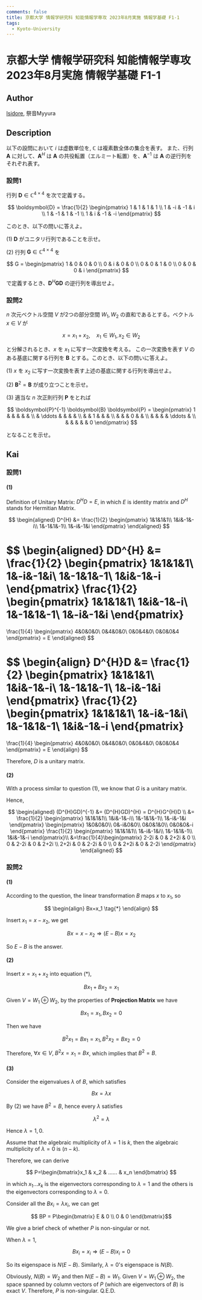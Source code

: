 ```yaml
---
comments: false
title: 京都大学 情報学研究科 知能情報学専攻 2023年8月実施 情報学基礎 F1-1
tags:
  - Kyoto-University
---
```

# 京都大学 情報学研究科 知能情報学専攻 2023年8月実施 情報学基礎 F1-1

## **Author**
[Isidore](https://github.com/heacsing), 祭音Myyura

## **Description**
以下の設問において $i$ は虚数単位を, $\mathbb{C}$ は複素数全体の集合を表す。
また、行列 $\boldsymbol{A}$ に対して、$\boldsymbol{A}^H$ は $\boldsymbol{A}$ の共役転置（エルミート転置）を、$\boldsymbol{A}^{-1}$ は $\boldsymbol{A}$ の逆行列をそれぞれ表す。

### 設問1
行列 $\boldsymbol{D} \in \mathbb{C}^{4 \times 4}$ を次で定義する。

$$
\boldsymbol{D} = \frac{1}{2} \begin{pmatrix}
1 & 1 & 1 & 1 \\
1 & -i & -1 & i \\
1 & -1 & 1 & -1 \\
1 & i & -1 & -i
\end{pmatrix}
$$

このとき、以下の問いに答えよ。

(1) $\boldsymbol{D}$ がユニタリ行列であることを示せ。

(2) 行列 $\boldsymbol{G} \in \mathbb{C}^{4 \times 4}$ を

$$
G = \begin{pmatrix}
1 & 0 & 0 & 0 \\
0 & i & 0 & 0 \\
0 & 0 & 1 & 0 \\
0 & 0 & 0 & i
\end{pmatrix}
$$

で定義するとき、$\boldsymbol{D}^H \boldsymbol{G} \boldsymbol{D}$ の逆行列を導出せよ。

### 設問2
$n$ 次元ベクトル空間 $V$ が2つの部分空間 $W_1, W_2$ の直和であるとする。ベクトル $x \in V$ が

$$
x = x_1 + x_2, \quad x_1 \in W_1, x_2 \in W_2
$$

と分解されるとき、$x$ を $x_1$ に写す一次変換を考える。
この一次変換を表す $V$ のある基底に関する行列を $\boldsymbol{B}$ とする。このとき、以下の問いに答えよ。

(1) $x$ を $x_2$ に写す一次変換を表す上述の基底に関する行列を導出せよ。

(2) $\boldsymbol{B}^2 = \boldsymbol{B}$ が成り立つことを示せ。

(3) 適当な $n$ 次正則行列 $\boldsymbol{P}$ をとれば

$$
\boldsymbol{P}^{-1} \boldsymbol{B} \boldsymbol{P} = \begin{pmatrix}
1 &  &  & & & \\
& \ddots & & & & \\
&  & 1 & & & \\
&  & & 0 & & \\
&  & &  & \ddots & \\
&  & &  & & 0
\end{pmatrix}
$$

となることを示せ。

## **Kai**
### 設問1
#### (1)
Definition of Unitary Matrix: $D^{H}D=E$, in which $E$ is identity matrix and $D^H$ stands for Hermitian Matrix.

$$
\begin{aligned}
D^{H}
&=
\frac{1}{2}
\begin{pmatrix}
1&1&1&1\\
1&i&-1&-i\\
1&-1&1&-1\\
1&-i&-1&i
\end{pmatrix}
\end{aligned}
$$

$$
\begin{aligned}
DD^{H}
&=
\frac{1}{2}
\begin{pmatrix}
1&1&1&1\\
1&-i&-1&i\\
1&-1&1&-1\\
1&i&-1&-i
\end{pmatrix}
\frac{1}{2}
\begin{pmatrix}
1&1&1&1\\
1&i&-1&-i\\
1&-1&1&-1\\
1&-i&-1&i
\end{pmatrix}
=
\frac{1}{4}
\begin{pmatrix}
4&0&0&0\\
0&4&0&0\\
0&0&4&0\\
0&0&0&4
\end{pmatrix}
= E
\end{aligned}
$$

$$
\begin{align}
D^{H}D
&=
\frac{1}{2}
\begin{pmatrix}
1&1&1&1\\
1&i&-1&-i\\
1&-1&1&-1\\
1&-i&-1&i
\end{pmatrix}
\frac{1}{2}
\begin{pmatrix}
1&1&1&1\\
1&-i&-1&i\\
1&-1&1&-1\\
1&i&-1&-i
\end{pmatrix}
=
\frac{1}{4}
\begin{pmatrix}
4&0&0&0\\
0&4&0&0\\
0&0&4&0\\
0&0&0&4
\end{pmatrix}
= E
\end{align}
$$

Therefore, $D$ is a unitary matrix.

#### (2)
With a process similar to question (1), we know that $G$ is a unitary matrix.

Hence,

$$
\begin{aligned}
(D^{H}GD)^{-1} &= (D^{H}GD)^{H} = D^{H}G^{H}D \\
&= \frac{1}{2}
\begin{pmatrix}
1&1&1&1\\
1&i&-1&-i\\
1&-1&1&-1\\
1&-i&-1&i
\end{pmatrix}
\begin{pmatrix}
1&0&0&0\\
0&-i&0&0\\
0&0&1&0\\
0&0&0&-i
\end{pmatrix}
\frac{1}{2}
\begin{pmatrix}
1&1&1&1\\
1&-i&-1&i\\
1&-1&1&-1\\
1&i&-1&-i
\end{pmatrix}\\
&=\frac{1}{4}\begin{pmatrix}
    2-2i & 0 & 2+2i & 0 \\
    0 & 2-2i & 0 & 2+2i \\
    2+2i & 0 & 2-2i & 0 \\
    0 & 2+2i & 0 & 2-2i
\end{pmatrix}
\end{aligned}
$$

### 設問2
#### (1)
According to the question, the linear transformation $B$ maps $x$ to $x_1$, so

$$
\begin{align}
Bx=x_1 \tag{*}
\end{align}
$$

Insert $x_1 = x-x_2$, we get

$$
Bx=x - x_2 \Rightarrow (E - B)x = x_2
$$

So $E-B$ is the answer.

#### (2)
Insert $x=x_1 + x_2$ into equation (\*),

$$
Bx_1 + Bx_2 = x_1
$$

Given $V = W_1 \oplus W_2$, by the properties of **Projection Matrix** we have

$$
Bx_1 = x_1, Bx_2 = 0
$$

Then we have

$$
B^2x_1 = Bx_1 = x_1, B^2x_2 = Bx_2 = 0
$$

Therefore, $\forall x \in V, \; B^2x= x_1 = Bx$, which implies that $B^2 = B$.

#### (3)
Consider the eigenvalues $\lambda$ of $B$, which satisfies

$$
Bx = \lambda x
$$

By (2) we have $B^2 = B$, hence every $\lambda$ satisfies

$$
\lambda^2 = \lambda
$$

Hence $\lambda = 1,0$.

Assume that the algebraic multiplicity of $\lambda = 1$ is $k$, then the algebraic multiplicity of $\lambda = 0$ is $(n-k)$.

Therefore, we can derive

$$
P=\begin{bmatrix}x_1 & x_2 & ...... & x_n \end{bmatrix}
$$

in which $x_1...x_k$ is the eigenvectors corresponding to $\lambda = 1$ and the others is the eigenvectors corresponding to $\lambda = 0$.

Consider all the $Bx_i=\lambda x_i$, we can get

$$
BP = P\begin{bmatrix} E & 0 \\ 0 & 0    \end{bmatrix}$$

We give a brief check of whether $P$ is non-singular or not.

When $\lambda = 1$,

$$
Bx_i=x_i \Rightarrow (E-B)x_i = 0
$$

So its eigenspace is $N(E-B)$. Similarly, $\lambda = 0$'s eigenspace is $N(B)$.

Obviously, $N(B) = W_2$ and then $N(E-B) = W_1$. Given $V = W_1 \oplus W_2$, the space spanned by column vectors of $P$ (which are eigenvectors of $B$) is exact $V$. Therefore, $P$ is non-singular.
Q.E.D. 
